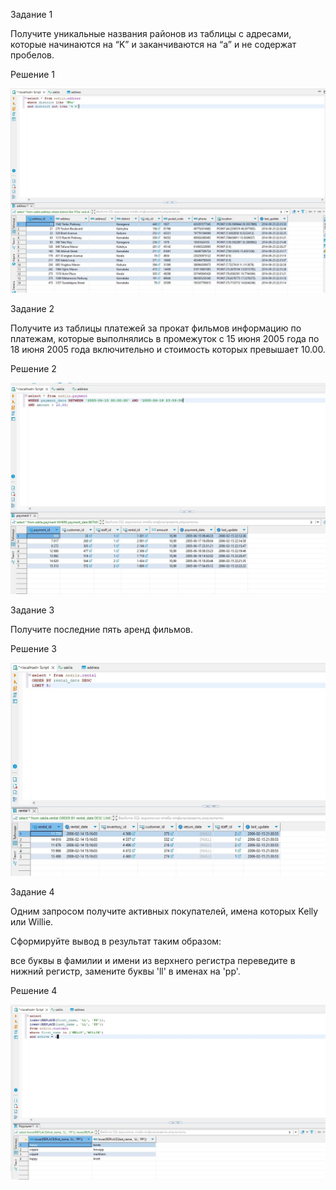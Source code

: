 Задание 1

Получите уникальные названия районов из таблицы с адресами, которые начинаются на “K” и заканчиваются на “a” и не содержат пробелов.


Решение 1

![alt text](https://github.com/mezhibo/SQL1/blob/94543c03f207a6f4de93751c53a9b4e6412a2e12/IMG/1.jpg)


Задание 2

Получите из таблицы платежей за прокат фильмов информацию по платежам, которые выполнялись в промежуток с 15 июня 2005 года по 18 июня 2005 года включительно и стоимость которых превышает 10.00.


Решение 2

![alt text](https://github.com/mezhibo/SQL1/blob/c1bdcec3632e4b079e685c4414c17cfa008f24c8/IMG/2-3.jpg)

Задание 3

Получите последние пять аренд фильмов.


Решение 3

![alt text](https://github.com/mezhibo/SQL1/blob/94543c03f207a6f4de93751c53a9b4e6412a2e12/IMG/3.jpg)


Задание 4

Одним запросом получите активных покупателей, имена которых Kelly или Willie.

Сформируйте вывод в результат таким образом:

все буквы в фамилии и имени из верхнего регистра переведите в нижний регистр,
замените буквы 'll' в именах на 'pp'.


Решение 4

![alt text](https://github.com/mezhibo/SQL1/blob/94543c03f207a6f4de93751c53a9b4e6412a2e12/IMG/4.jpg)


